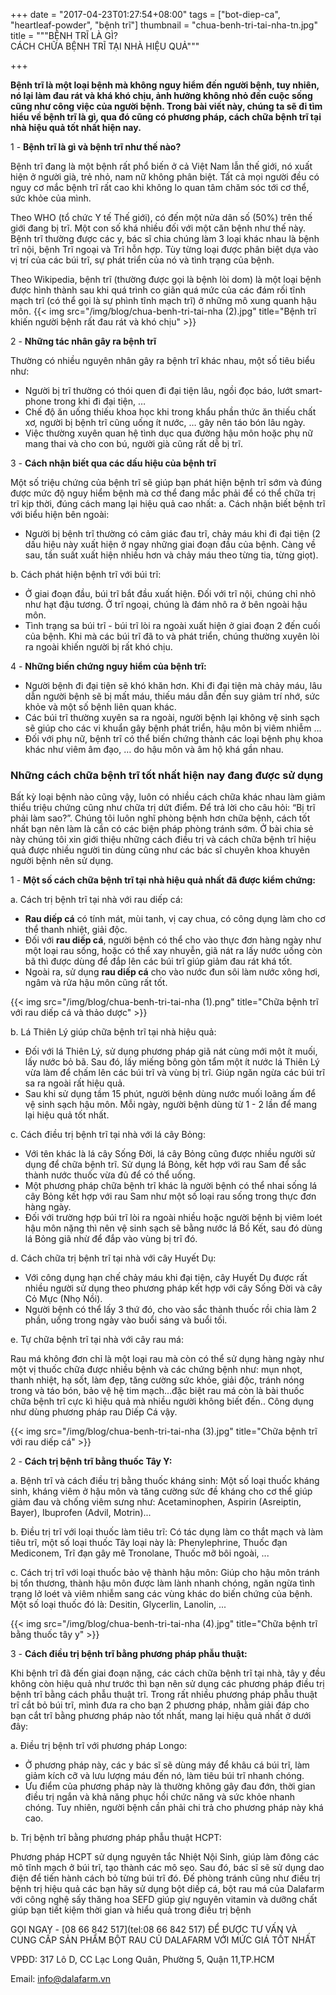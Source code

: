 +++
date = "2017-04-23T01:27:54+08:00"
tags = ["bot-diep-ca", "heartleaf-powder", "bệnh trĩ"]
thumbnail = "chua-benh-tri-tai-nha-tn.jpg"
title = """BỆNH TRĨ LÀ GÌ?  
CÁCH CHỮA BỆNH TRĨ TẠI NHÀ HIỆU QUẢ"""

+++

**Bệnh trĩ là một loại bệnh mà không nguy hiểm đến người bệnh, tuy nhiên, nó lại làm đau rát và khá khó chịu, ảnh hưởng không nhỏ đến cuộc sống cũng như công việc của người bệnh. Trong bài viết này, chúng ta sẽ đi tìm hiểu về bệnh trĩ là gì, qua đó cũng có phương pháp, cách chữa bệnh trĩ tại nhà hiệu quả tốt nhất hiện nay.**<!--more--> 
 
1 - **Bệnh trĩ là gì và bệnh trĩ như thế nào?** 

Bệnh trĩ đang là một bệnh rất phổ biến ở cả Việt Nam lẫn thế giới, nó xuất hiện ở người già, trẻ nhỏ, nam nữ không phân biệt. Tất cả mọi người đều có nguy cơ mắc bệnh trĩ rất cao khi không lo quan tâm chăm sóc tới cơ thể, sức khỏe của mình. 

Theo WHO (tổ chức Y tế Thế giới), có đến một nửa dân số (50%) trên thế giới đang bị trĩ. Một con số khá nhiều đối với một căn bệnh như thế này. Bệnh trĩ thường được các y, bác sĩ chia chúng làm 3 loại khác nhau là bệnh trĩ nội, bệnh Trĩ ngoại và Trĩ hỗn hợp. Tùy từng loại được phân biệt dựa vào vị trí của các búi trĩ, sự phát triển của nó và tình trạng của bệnh. 

Theo Wikipedia, bệnh trĩ (thường được gọi là bệnh lòi dom) là một loại bệnh được hình thành sau khi quá trình co giãn quá mức của các đám rối tĩnh mạch trĩ (có thể gọi là sự phình tĩnh mạch trĩ) ở những mô xung quanh hậu môn. 
{{< img src="/img/blog/chua-benh-tri-tai-nha (2).jpg" title="Bệnh trĩ khiến người bệnh rất đau rát và khó chịu" >}} 
 
2 - **Những tác nhân gây ra bệnh trĩ** 

Thường có nhiều nguyên nhân gây ra bệnh trĩ khác nhau, một số tiêu biểu như: 

* Người bị trĩ thường có thói quen đi đại tiện lâu, ngồi đọc báo, lướt smart-phone trong khi đi đại tiện, … 
* Chế độ ăn uống thiếu khoa học khi trong khẩu phần thức ăn thiếu chất xơ, người bị bệnh trĩ cũng uống ít nước, … gây nên táo bón lâu ngày. 
* Việc thường xuyên quan hệ tình dục qua đường hậu môn hoặc phụ nữ mang thai và cho con bú, người già cũng rất dễ bị trĩ. 
 
3 - **Cách nhận biết qua các dấu hiệu của bệnh trĩ** 

Một số triệu chứng của bệnh trĩ sẽ giúp bạn phát hiện bệnh trĩ sớm và đúng được mức độ nguy hiểm bệnh mà cơ thể đang mắc phải để có thể chữa trị trĩ kịp thời, đúng cách mang lại hiệu quả cao nhất: 
a. Cách nhận biết bệnh trĩ với biểu hiện bên ngoài: 

* Người bị bệnh trĩ thường có cảm giác đau trĩ, chảy máu khi đi đại tiện (2 dấu hiệu này xuất hiện ở ngay những giai đoạn đầu của bệnh. Càng về sau, tần suất xuất hiện nhiều hơn và chảy máu theo từng tia, từng giọt). 

b. Cách phát hiện bệnh trĩ với búi trĩ: 

* Ở giai đoạn đầu, búi trĩ bắt đầu xuất hiện. Đối với trĩ nội, chúng chỉ nhỏ như hạt đậu tương. Ở trĩ ngoại, chúng là đám nhô ra ở bên ngoài hậu môn. 
* Tình trạng sa búi trĩ - búi trĩ lòi ra ngoài xuất hiện ở giai đoạn 2 đến cuối của bệnh. Khi mà các búi trĩ đã to và phát triển, chúng thường xuyên lòi ra ngoài khiến người bị rất khó chịu. 

4 - **Những biến chứng nguy hiểm của bệnh trĩ:** 

* Người bệnh đi đại tiện sẽ khó khăn hơn. Khi đi đại tiện mà chảy máu, lâu dẫn người bệnh sẽ bị mất máu, thiếu máu dẫn đến suy giảm trí nhớ, sức khỏe và một số bệnh liên quan khác. 
* Các búi trĩ thường xuyên sa ra ngoài, người bệnh lại không vệ sinh sạch sẽ giúp cho các vi khuẩn gây bệnh phát triển, hậu môn bị viêm nhiễm … 
* Đối với phụ nữ, bệnh trĩ có thể biến chứng thành các loại bệnh phụ khoa khác như viêm âm đạo, … do hậu môn và âm hộ khá gần nhau. 

### Những cách chữa bệnh trĩ tốt nhất hiện nay đang được sử dụng 

Bất kỳ loại bệnh nào cũng vậy, luôn có nhiều cách chữa khác nhau làm giảm thiểu triệu chứng cũng như chữa trị dứt điểm. Để trả lời cho câu hỏi: “Bị trĩ phải làm sao?”. Chúng tôi luôn nghĩ phòng bệnh hơn chữa bệnh, cách tốt nhất bạn nên làm là cần có các biện pháp phòng tránh sớm. Ở bài chia sẻ này chúng tôi xin giới thiệu những cách điều trị và cách chữa bệnh trĩ hiệu quả được nhiều người tin dùng cũng như các bác sĩ chuyên khoa khuyên người bệnh nên sử dụng. 

1 - **Một số cách chữa bệnh trĩ tại nhà hiệu quả nhất đã được kiểm chứng:** 

a. Cách trị bệnh trĩ tại nhà với rau diếp cá: 

* **Rau diếp cá** có tính mát, mùi tanh, vị cay chua, có công dụng làm cho cơ thể thanh nhiệt, giải độc. 
* Đối với **rau diếp cá**, người bệnh có thể cho vào thực đơn hàng ngày như một loại rau sống, hoặc có thể xay nhuyễn, giã nát ra lấy nước uống còn bã thì được dùng để đắp lên các búi trĩ giúp giảm đau rát khá tốt. 
* Ngoài ra, sử dụng **rau diếp cá** cho vào nước đun sôi làm nước xông hơi, ngâm và rửa hậu môn cũng rất tốt. 

{{< img src="/img/blog/chua-benh-tri-tai-nha (1).png" title="Chữa bệnh trĩ với rau diếp cá và thảo dược" >}}
 
b. Lá Thiên Lý giúp chữa bệnh trĩ tại nhà hiệu quả: 

* Đối với lá Thiên Lý, sử dụng phương pháp giã nát cùng mới một ít muối, lấy nước bỏ bã. Sau đó, lấy miếng bông gòn tẩm một ít nước lá Thiên Lý vừa làm để chấm lên các búi trĩ và vùng bị trĩ. Giúp ngăn ngừa các búi trĩ sa ra ngoài rất hiệu quả. 
* Sau khi sử dụng tầm 15 phút, người bệnh dùng nước muối loãng ấm để vệ sinh sạch hậu môn. Mỗi ngày, người bệnh dùng từ 1 - 2 lần để mang lại hiệu quả tốt nhất. 

c. Cách điều trị bệnh trĩ tại nhà với lá cây Bỏng: 

* Với tên khác là lá cây Sống Đời, lá cây Bỏng cũng được nhiều người sử dụng để chữa bệnh trĩ. Sử dụng lá Bỏng, kết hợp với rau Sam để sắc thành nước thuốc vừa đủ để có thể uống. 
* Một phương pháp chữa bệnh trĩ khác là người bệnh có thể nhai sống lá cây Bỏng kết hợp với rau Sam như một số loại rau sống trong thực đơn hàng ngày. 
* Đối với trường hợp búi trĩ lòi ra ngoài nhiều hoặc người bệnh bị viêm loét hậu môn nặng thì nên vệ sinh sạch sẽ bằng nước lá Bồ Kết, sau đó dùng lá Bỏng giã nhừ để đắp vào vùng bị trĩ đó. 

d. Cách chữa trị bệnh trĩ tại nhà với cây Huyết Dụ: 

* Với công dụng hạn chế chảy máu khi đại tiện, cây Huyết Dụ được rất nhiều người sử dụng theo phương pháp kết hợp với cây Sống Đời và cây Cỏ Mực (Nhọ Nồi). 
* Người bệnh có thể lấy 3 thứ đó, cho vào sắc thành thuốc rồi chia làm 2 phần, uống trong ngày vào buổi sáng và buổi tối. 

e. Tự chữa bệnh trĩ tại nhà với cây rau má: 

Rau má không đơn chỉ là một loại rau mà còn có thể sử dụng hàng ngày như một vị thuốc chữa được nhiều bệnh và các chứng bệnh như: mụn nhọt, thanh nhiệt, hạ sốt, làm đẹp, tăng cường sức khỏe, giải độc, tránh nóng trong và táo bón, bảo vệ hệ tim mạch…đặc biệt rau má còn là bài thuốc chữa bệnh trĩ cực kì hiệu quả mà nhiều người không biết đến.. Công dụng như dùng phương pháp rau Diếp Cá vậy. 

{{< img src="/img/blog/chua-benh-tri-tai-nha (3).jpg" title="Chữa bệnh trĩ với rau diếp cá" >}}

2 - **Cách trị bệnh trĩ bằng thuốc Tây Y:** 

a. Bệnh trĩ và cách điều trị bằng thuốc kháng sinh: 
Một số loại thuốc kháng sinh, kháng viêm ở hậu môn và tăng cường sức đề kháng cho cơ thể giúp giảm đau và chống viêm sưng như: Acetaminophen, Aspirin (Asreiptin, Bayer), Ibuprofen (Advil, Motrin)... 

b. Điều trị trĩ với loại thuốc làm tiêu trĩ: 
Có tác dụng làm co thắt mạch và làm tiêu trĩ, một số loại thuốc Tây loại này là: Phenylephrine, Thuốc đạn Mediconem, Trĩ đạn gây mê Tronolane, Thuốc mỡ bôi ngoài, ... 

c. Cách trị trĩ với loại thuốc bảo vệ thành hậu môn: 
Giúp cho hậu môn tránh bị tổn thương, thành hậu môn được làm lành nhanh chóng, ngăn ngừa tình trạng lở loét và viêm nhiễm sang các vùng khác do biến chứng của bệnh. Một số loại thuốc đó là: Desitin, Glycerlin, Lanolin, ... 

{{< img src="/img/blog/chua-benh-tri-tai-nha (4).jpg" title="Chữa bệnh trĩ bằng thuốc tây y" >}} 

3 - **Cách điều trị bệnh trĩ bằng phương pháp phẫu thuật:**
 
Khi bệnh trĩ đã đến giai đoạn nặng, các cách chữa bệnh trĩ tại nhà, tây y đều không còn hiệu quả như trước thì bạn nên sử dụng các phương pháp điều trị bệnh trĩ bằng cách phẫu thuật trĩ. 
Trong rất nhiều phương pháp phẫu thuật trĩ cắt bỏ búi trĩ, mình đưa ra cho bạn 2 phương pháp, nhằm giải đáp cho bạn cắt trĩ bằng phương pháp nào tốt nhất, mang lại hiệu quả nhất ở dưới đây: 

a. Điều trị bệnh trĩ với phương pháp Longo: 

* Ở phương pháp này, các y bác sĩ sẽ dùng máy để khâu cá búi trĩ, làm giảm kích cỡ và lưu lượng máu đến nó, làm tiêu búi trĩ nhanh chóng. 
* Ưu điểm của phương pháp này là thường không gây đau đớn, thời gian điều trị ngắn và khả năng phục hồi chức năng và sức khỏe nhanh chóng. Tuy nhiên, người bệnh cần phải chi trả cho phương pháp này khá cao. 

b. Trị bệnh trĩ bằng phương pháp phẫu thuật HCPT: 

Phương pháp HCPT sử dụng nguyên tắc Nhiệt Nội Sinh, giúp làm đông các mô tĩnh mạch ở búi trĩ, tạo thành các mô sẹo. Sau đó, bác sĩ sẽ sử dụng dao điện để tiến hành cách bỏ từng búi trĩ đó. 
Đế phòng tránh cũng như điều trị bệnh trị hiệu quả các bạn hãy sử dụng bột diếp cá, bột rau má của Dalafarm với công nghệ sấy thăng hoa SEFD giúp giự nguyên vitamin và dưỡng chất giúp bạn tiết kiệm thời gian và hiểu quả trong điều trị bệnh 

GỌI NGAY -  [08 66 842 517](tel:08 66 842 517)
ĐỂ ĐƯỢC TƯ VẤN VÀ CUNG CẤP SẢN PHẨM
BỘT RAU CỦ DALAFARM VỚI MỨC GIÁ TỐT NHẤT

VPĐD: 317 Lô D, CC Lạc Long Quân, Phường 5, 
Quận 11,TP.HCM

Email: [info@dalafarm.vn](mailto:info@dalafarm.vn)